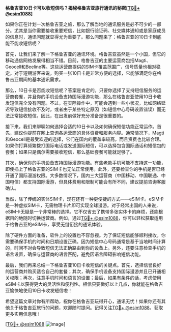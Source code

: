 **格鲁吉亚10日卡可以收短信吗？揭秘格鲁吉亚旅行通讯的秘密[[TG💪+ @esim1088](https://t.me/s/esim1088)]**

如果你正在计划一次格鲁吉亚之旅，那么了解当地的通讯服务是必不可少的一部分。尤其是当你需要接收重要短信，比如银行验证码、社交媒体通知或是家庭成员的信息时，通讯问题就显得尤为重要了。那么问题来了：格鲁吉亚的10日卡到底能不能收短信呢？

首先，让我们来了解一下格鲁吉亚的通讯环境。格鲁吉亚虽然是一个小国，但它的移动通信网络发展得相当不错。目前，格鲁吉亚的主要运营商包括Magti、Geocell和Beeline等。这些运营商提供的SIM卡覆盖范围广，信号质量也相对稳定。对于短期游客来说，购买一张10日卡是非常方便的选择，它能够满足你在格鲁吉亚期间的基本通讯需求。

那么，10日卡是否能收短信呢？答案是肯定的。只要你选择了支持短信服务的运营商套餐，并且你的手机设备支持国际漫游功能，那么在格鲁吉亚使用10日卡收发短信完全没有问题。不过，在实际操作中，可能会遇到一些小状况，比如网络延迟导致短信接收不及时，或者由于某些特定原因（如短信中心号码设置错误）而无法正常接收短信。因此，在出发前做好充分准备是很重要的。

接下来，我们来聊聊如何选择合适的10日卡以及如何确保短信功能正常运作。首先，建议你提前在网上查询各运营商的具体资费和服务内容。通常情况下，Magti和Geocell是最受欢迎的选择，它们在国内的覆盖率较高，而且资费也比较合理。如果你打算频繁拨打国际电话或发送国际短信，可以选择包含国际通话和短信包的套餐；如果只是偶尔需要接收短信，那么基础套餐可能就足够了。

其次，确保你的手机设备支持国际漫游功能。有些老款手机可能不支持这一功能，即使插上了格鲁吉亚的SIM卡也无法正常使用。此外，还要检查你的手机是否已经开通了国际漫游权限。大多数情况下，国内三大运营商（中国移动、中国联通、中国电信）都支持国际漫游，但具体费用和限制可能会有所不同，建议提前咨询客服确认。

当然，除了传统的实体SIM卡，现在还有一种更便捷的方式——eSIM卡。eSIM卡是一种虚拟SIM卡，无需物理卡片即可实现全球漫游。对于经常出国的人来说，eSIM卡无疑是一个非常棒的选择。它不仅省去了携带多张实体卡的麻烦，还能根据目的地随时切换运营商。例如，通过[TG💪+ @esim1088](https://t.me/s/esim1088)，你可以轻松获取适用于格鲁吉亚的eSIM卡，享受无缝衔接的通讯体验。

除了硬件方面的准备，软件上的设置也不容忽视。为了保证短信能够顺利接收，你需要确保手机的时间和日期设置正确。因为短信中心号码通常是基于当地时间计算的，时间不对会导致短信无法正确路由到你的设备上。另外，还要注意检查手机的语言设置，确保与运营商的语言匹配，避免因语言障碍影响短信功能。

最后，我们再来总结一下格鲁吉亚10日卡收短信的关键点。首先，选择信誉良好的运营商并购买适合自己的套餐；其次，确保手机设备支持国际漫游并且已开通相关权限；再次，注意手机时间和语言的设置；最后，如果有条件的话，考虑使用eSIM卡以获得更大的灵活性和便利性。相信只要做好以上几点，你就能在格鲁吉亚愉快地使用10日卡收发短信啦！

希望这篇文章对你有所帮助，祝你在格鲁吉亚玩得开心，通讯无忧！如果你还有其他关于格鲁吉亚旅行的问题，欢迎随时提问。记得关注[TG💪+ @esim1088](https://t.me/s/esim1088)，获取更多实用信息哦！

[[TG💪+ @esim1088](https://t.me/s/esim1088) ![Image](https://i.postimg.cc/4NQfJmqS/Snipaste-2025-05-13-00-14-12.png)]